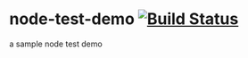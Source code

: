 # node-test-demo [![Build Status](https://travis-ci.org/GinMu/node-test-demo.svg?branch=master)](https://travis-ci.org/GinMu/node-test-demo)
a sample node test demo
